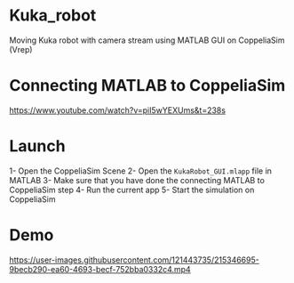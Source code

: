 # Kuka_robot
Moving Kuka robot with camera stream using MATLAB GUI on CoppeliaSim (Vrep)

# Connecting MATLAB to CoppeliaSim  

https://www.youtube.com/watch?v=piI5wYEXUms&t=238s

# Launch

1- Open the CoppeliaSim Scene
2- Open the `KukaRobot_GUI.mlapp` file in MATLAB
3- Make sure that you have done the connecting MATLAB to CoppeliaSim step
4- Run the current app
5- Start the simulation on CoppeliaSim


# Demo

https://user-images.githubusercontent.com/121443735/215346695-9becb290-ea60-4693-becf-752bba0332c4.mp4

